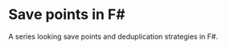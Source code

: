 <meta name="daria:title" content="Save points in F#">
<meta name="daria:title_slug" content="save_points_in_fsharp">
<meta name="daria:order" content="2">
<meta name="daria:created_on" content="2022-06-19">
<meta name="daria:tags" content="fsharp">
<meta name="daria:image_id" content="pine-watt-2Hzmz15wGik-unsplash">

# Save points in F#

A series looking save points and deduplication strategies in F#.